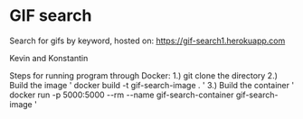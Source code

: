 # GIF search


Search for gifs by keyword, hosted on: https://gif-search1.herokuapp.com

Kevin and Konstantin


Steps for running program through Docker:
1.) git clone the directory
2.) Build the image ' docker build -t gif-search-image . '
3.) Build the container ' docker run -p 5000:5000 --rm --name gif-search-container gif-search-image '
